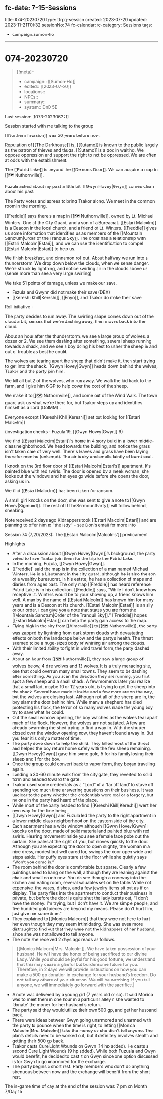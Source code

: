 fc-date: 7-15-Sessions
---
title: 074-20230720
type: ttrpg-session
created: 2023-07-20
updated: 2023-11-21T01:32
sessionNo: 74
fc-calendar: 
fc-category: Sessions
tags:
  - campaign/sumon-ho
---

# 074-20230720

> [!meta]+
>
> - campaign:: [[Sumon-Ho]]
> - edited:: [[2023-07-20]]
> - locations::
> - NPCs::
> - summary::
> - system:: DnD 5E

Last session: [[073-20230622]]

Session started with me talking to the group 

[[Northern Invasion]] was 50 years before now. 

Reputation of [[The Darkhouse]] is, [[Sutamo]] is known to the public largely as the patron of thieves and thugs. [[Sutamo]] is a god in waiting. We oppose oppression and support the right to not be oppressed. We are often at odds with the establishment.

The [[Putrid Lake]] is beyond the [[Demons Door]]. We can acquire a map in [[🗺️ Nuthornville]].


Fuzula asked about my past a little bit. [[Gwyn Hovey|Gwyn]] comes clean about his past.

The Party votes and agrees to bring Tsakor along. We meet in the common room in the morning. 

[[Freddie]] says there's a map in [[🗺️ Nuthornville]], owned by Lt. Michael Winters. One of the City Guard, and a son of a Bureacrat. 
[[Estari Malcolm]] is a Deacon in the local church, and a friend of Lt. Winters. [[Freddie]] gives us some information that identifies us as members of the [[Mountain Sanctum|Order of the Tranquil Sky]]. The order has a relationship with [[Estari Malcolm|Estari]], and we can use the identification to compel [[Estari Malcolm|Estari]] to help us.

We finish breakfast, and cinnamon roll out. About halfway we run into a thunderstorm. We drop down below the clouds, when we sense danger. We're struck by lightning, and notice swirling air in the clouds above us (sense more than see a very large swirling)

We take 51 points of damage, unless we make our save.
- Fuzula and Gwynn did not make their save (DEX)
- [[Kereshi Khill|Kereshi]], [[Enyo]], and Tsakor do make their save

Roll initiative - 

The party decides to run away. The swirling shape comes down out of the cloud a bit, senses that we're dashing away, then moves back into the cloud.

About an hour after the thunderstorm, we see a large group of wolves, a dozen or 2. We see them dashing after something, several sheep running towards a shack, and we see a boy doing his best to usher the sheep in and out of trouble as best he could. 

The wolves are tearing apart the sheep that didn't make it, then start trying to get into the shack. [[Gwyn Hovey|Gwyn]] heads down behind the wolves, Tsakor and the party join him.

We kill all but 2 of the wolves, who run away. We walk the kid back to the farm, and I give him 6 GP to help cover the cost of the sheep.

We make it to [[🗺️ Nuthornville]], and come out of the Wind Walk. The town guard ask us what we're there for, but Tsakor steps up and identifies himself as a Lord (DotMM) .

Everyone except [[Kereshi Khill|Kereshi]] set out looking for [[Estari Malcolm]]

(investigation checks - Fuzula 19, [[Gwyn Hovey|Gwyn]] 9)

We find [[Estari Malcolm|Estari]]'s home in 4 story build in a lower middle-class neighborhood. We head towards the building, and notice the grass isn't taken care of very well. There's leaves and grass have been laying there for months (unkempt). The air is dry and smells faintly of burnt coal.

I knock on the 3rd floor door of [[Estari Malcolm|Estari's]] apartment. It's painted blue with red swirls. The door is opened by a meek woman, she looks out the windows and her eyes go wide before she opens the door, asking us in.

We find [[Estari Malcolm]] has been taken for ransom.

A small girl knocks on the door, she was sent to give a note to [[Gwyn Hovey|Sigmund]]. The rest of [[TheSermountParty]] will follow behind, sneaking.

Note received 2 days ago
Kidnappers took [[Estari Malcolm|Estari]] and are planning to offer him to "the lady" - see Don's email for more info

Session 74 (7/20/2023): The [[Estari Malcolm|Malcolms’]] predicament

Highlights

- After a discussion about [[Gwyn Hovey|Gwyn]]’s background, the party voted to have Tsakor join them for the trip to the Putrid Lake.
- In the morning, Fuzula, [[Gwyn Hovey|Gwyn]].
- [[Freddie]] said the map is in the collection of a man named Michael Winters. He is a Lieutenant in the city guard, although he is also the son of a wealthy bureaucrat. In his estate, he has a collection of maps and diaries from ages past. The only map [[Freddie]] has heard reference Putrid Lake is in his collection. [[Freddie]] says, “While I don’t know how receptive Lt. Winters would be to your showing up, a friend knows him well. A man by the name of [[Estari Malcolm]] has known him for many years and is a Deacon at his church. [[Estari Malcolm|Estari]] is an ally of our order. I can give you a note that states you are from the [[Mountain Sanctum|Order of the Tranquil Sky]].” [[Freddie]] hopes [[Estari Malcolm|Estari]] can help the party gain access to the map.
- Flying high in the sky from [[Aimesville]] to [[🗺️ Nuthornville]], the party was zapped by lightning from dark storm clouds with devastating effects on both the landscape below and the party’s health. The threat seemed to be a huge-sized body of whirling air among the clouds.
- With their limited ability to fight in wind travel form, the party dashed away.
- About an hour from [[🗺️ Nuthornville]], they saw a large group of wolves below, 4 dire wolves and 12 wolves. It is a truly menacing site, one that could overrun many small towns. They seem to be dashing after something. As you scan the direction they are running, you first spot a few sheep and a small shack. A few moments later you realize that a small lad, maybe 10 or 12 years old, is trying to get the sheep into the shack. Several have made it inside and a few more are on the way, but the wolves are closing fast. Although not all of the sheep are in, the boy slams the door behind him. While many a shepherd has died protecting his flock, the terror of so many wolves made the young boy try to save what he could.
- Out the small window opening, the boy watches as the wolves tear apart much of the flock. However, the wolves are not satiated. A few are already swarming the shed trying to find a way in. With the shutter closed over the window opening now, they haven’t found a way in. But you fear it is only a matter of time.  
- The party dove down to help the child. They killed most of the threat and helped the boy return home safely with the few sheep remaining. [[Gwyn Hovey|Gwyn]] gave him some gold, 5 for his family losing their sheep and 1 for the boy.
- Once the group could convert back to vapor form, they began traveling again.
- Landing a 30-60 minute walk from the city gate, they reverted to solid form and headed toward the gate.
- Tsakor used some credentials as a “Lord” of a ‘far off land’ to stave off spending too much time answering questions on their business. It was unclear to the party whether the credentials were real or a forgery, but no one in the party had heard of the place.
- While most of the party headed to find [[Kereshi Khill|Kereshi]] went her own way for the time being.  
- [[Gwyn Hovey|Gwyn]] and Fuzula led the party to the right apartment in a lower middle class neighborhood on the eastern side of the city.
- Each apartment has a wide window although [[Gwyn Hovey|Gwyn]] knocks on the door, made of solid material and painted blue with red swirls. Hearing movement inside you see a female face poke out the curtain. She pales at the sight of you, but moves quickly to the door. Although you are expecting the door to open slightly, the woman in a nice dress, modest but well cared for, swings the door open wide and steps aside. Her puffy eyes stare at the floor while she quietly says, “Won’t you come in.”
- The room behind the door is comfortable but sparse. Clearly a few paintings used to hang on the wall, although they are leaning against the chair and small couch now. You do see through a doorway into the kitchen and eating room, several valuables set on the table. While not expensive, the vases, dishes, and a few jewelry items sit out as if on display. The party files into the apartment to conduct their business in private, but before the door is quite shut the lady bursts out, “I don’t have the money. I’m trying, but I don’t have it. We are simple people, and five hundred gold pieces are beyond my means. Please don’t hurt him, just give me some time.”
- They explained to [[Monica Malcolm]] that they were not here to hurt her even though they may seem intimidating. She was even more distraught to find out that they were not the kidnappers of her husband, since she was not allowed to tell anyone.
- The note she received 2 days ago reads as follows.

> [[Monica Malcolm|Mrs. Malcolm]]. We have taken possession of your husband. He will have the honor of being sacrificed to our divine Lady. While you should be joyful for his good fortune, we understand that this may cause a gleeful but burdensome future for you. Therefore, in 2 days we will provide instructions on how you can make a 500 gp donation in exchange for your husband’s freedom. Do not tell any others of your situation. We will be watching. If you tell anyone, we will immediately go forward with the sacrifice.|

- A note was delivered by a young girl (7 years old or so). It said Monica was to meet them in one hour in a particular alley if she wanted to ‘donate’ the money for her husband’s return.
- The party said they would utilize their own 500 gp, and get her husband back.
- There were ideas between Gwyn going unarmored and unarmed with the party to pounce when the time is right, to letting [[Monica Malcolm|Mrs. Malcolm]] take the money so she didn’t tell anyone. The plan’s details need to be worked out, but it definitely involves stealth and getting their 500 gp back.
- Tsakor casts Cure Light Wounds on Gwyn (14 hp added). He casts a second Cure Light Wounds (9 hp added). While both Fuzuala and Gwyn would benefit, he decided to cast it on Gwyn since one option discussed is for Gwyn to go unarmored for the exchange.
- The party begins a short rest. Party members who don’t do anything strenuous between now and the exchange will benefit from the short rest.

The in-game time of day at the end of the session was: 7 pm on Month 7/Day 15
